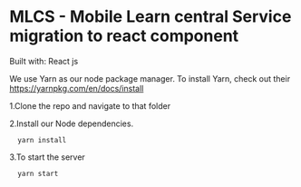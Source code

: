 # MLCS - Mobile Learn central Service migration to react component
Built with:
      React js
      
We use Yarn as our node package manager. To install Yarn, check out their https://yarnpkg.com/en/docs/install


1.Clone the repo and navigate to that folder

2.Install our Node dependencies.

      yarn install
      
3.To start the server

      yarn start
      
      



      
